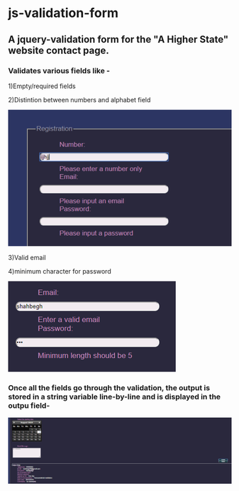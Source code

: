 # js-validation-form

## A jquery-validation form for the "A Higher State" website contact page.

### Validates various fields like -
1)Empty/required fields

2)Distintion between numbers and alphabet field

<img src="images/val1.PNG">


3)Valid email

4)minimum character for password

<img src="images/val2.PNG">



### Once all the fields go through the validation, the output is stored in a string variable line-by-line and is displayed in the outpu field-

<img src="images/output.PNG">
